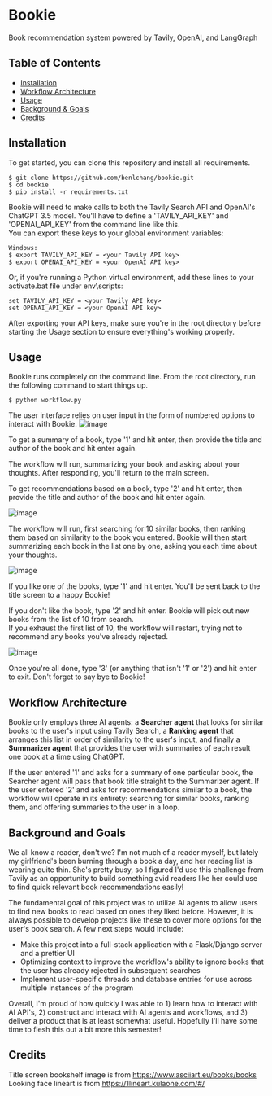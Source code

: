 # Bookie
Book recommendation system powered by Tavily, OpenAI, and LangGraph

## Table of Contents
* [Installation](#installation)
* [Workflow Architecture](#workflow-architecture)
* [Usage](#usage)
* [Background & Goals](#background-and-goals)
* [Credits](#credits)

## Installation
To get started, you can clone this repository and install all requirements.

```
$ git clone https://github.com/benlchang/bookie.git
$ cd bookie
$ pip install -r requirements.txt
```

Bookie will need to make calls to both the Tavily Search API and OpenAI's ChatGPT 3.5 model. You'll have to define a 'TAVILY_API_KEY' and 'OPENAI_API_KEY' from the command line like this.  
You can export these keys to your global environment variables:

```
Windows:
$ export TAVILY_API_KEY = <your Tavily API key>
$ export OPENAI_API_KEY = <your OpenAI API key>
```

Or, if you're running a Python virtual environment, add these lines to your activate.bat file under env\scripts\:

```
set TAVILY_API_KEY = <your Tavily API key>
set OPENAI_API_KEY = <your OpenAI API key>
```

After exporting your API keys, make sure you're in the root directory before starting the Usage section to ensure everything's working properly.



## Usage
Bookie runs completely on the command line. From the root directory, run the following command to start things up.

```
$ python workflow.py
```

The user interface relies on user input in the form of numbered options to interact with Bookie.
![image](https://github.com/user-attachments/assets/742df625-d051-452b-96a1-a99ca155cf68)


To get a summary of a book, type '1' and hit enter, then provide the title and author of the book and hit enter again.

The workflow will run, summarizing your book and asking about your thoughts. After responding, you'll return to the main screen.

To get recommendations based on a book, type '2' and hit enter, then provide the title and author of the 
book and hit enter again.

![image](https://github.com/user-attachments/assets/e8af572a-ebd5-4ead-a86a-26ccca7f2bcb)

The workflow will run, first searching for 10 similar books, then ranking them based on similarity to the book you entered. Bookie will then start summarizing each book in the list one by one, asking you 
each time about your thoughts. 

![image](https://github.com/user-attachments/assets/5bade702-d6da-4b76-bc3d-7d2d610382ad)

If you like one of the books, type '1' and hit enter. You'll be sent back to the title screen to a happy Bookie!

If you don't like the book, type '2' and hit enter. Bookie will pick out new books from the list of 10 from search.  
If you exhaust the first list of 10, the workflow will restart, trying not to recommend any books you've already rejected.

![image](https://github.com/user-attachments/assets/1c63305c-6fb4-4d69-8e18-1da643ad0243)  

Once you're all done, type '3' (or anything that isn't '1' or '2') and hit enter to exit. Don't forget to say bye to Bookie!






## Workflow Architecture
Bookie only employs three AI agents: a **Searcher agent** that looks for similar books to the user's input using Tavily Search, a **Ranking agent** that arranges this list in order of similarity to the user's input, and finally a **Summarizer agent** that provides the user with summaries of each result one book at a time using ChatGPT.   

If the user entered '1' and asks for a summary of one particular book, the Searcher agent will pass that book title straight to the Summarizer agent. If the user entered '2' and asks for recommendations similar to a book, the workflow will operate in its entirety: searching for similar books, ranking them, and offering summaries to the user in a loop.  

## Background and Goals
We all know a reader, don't we? I'm not much of a reader myself, but lately my girlfriend's been burning through a book a day, and her reading list
is wearing quite thin. She's pretty busy, so I figured I'd use this challenge from Tavily as an opportunity to build something avid readers like her
could use to find quick relevant book recommendations easily! 

The fundamental goal of this project was to utilize AI agents to allow users to find new books to read based on ones they liked before. However, it is always possible to develop projects like these to cover more options for the user's book search. A few next steps would include:

* Make this project into a full-stack application with a Flask/Django server and a prettier UI
* Optimizing context to improve the workflow's ability to ignore books that the user has already rejected in subsequent searches
* Implement user-specific threads and database entries for use across multiple instances of the program

Overall, I'm proud of how quickly I was able to 1) learn how to interact with AI API's, 2) construct and interact with AI agents and workflows, and 3) deliver a product that is at least somewhat useful. Hopefully I'll have some time to flesh this out a bit more this semester!  



## Credits
Title screen bookshelf image is from https://www.asciiart.eu/books/books  
Looking face lineart is from https://1lineart.kulaone.com/#/  
